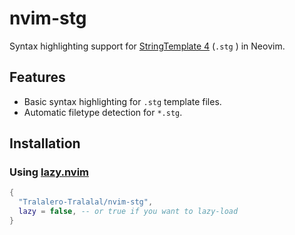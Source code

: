 # nvim-stg

Syntax highlighting support for [StringTemplate 4](https://github.com/antlr/stringtemplate4) (`.stg` ) in Neovim.

## Features

- Basic syntax highlighting for `.stg` template files.
- Automatic filetype detection for `*.stg`.

## Installation

### Using [lazy.nvim](https://github.com/folke/lazy.nvim)

```lua
{
  "Tralalero-Tralalal/nvim-stg",
  lazy = false, -- or true if you want to lazy-load
}
